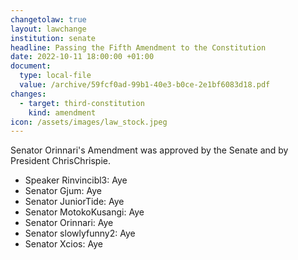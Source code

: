 ```yaml
---
changetolaw: true
layout: lawchange
institution: senate
headline: Passing the Fifth Amendment to the Constitution
date: 2022-10-11 18:00:00 +01:00
document:
  type: local-file
  value: /archive/59fcf0ad-99b1-40e3-b0ce-2e1bf6083d18.pdf
changes:
  - target: third-constitution
    kind: amendment
icon: /assets/images/law_stock.jpeg
---
```

Senator Orinnari's Amendment was approved by the Senate and by President ChrisChrispie.<!--more-->

- Speaker Rinvincibl3: Aye
- Senator Gjum: Aye
- Senator JuniorTide: Aye
- Senator MotokoKusangi: Aye
- Senator Orinnari: Aye
- Senator slowlyfunny2: Aye
- Senator Xcios: Aye
